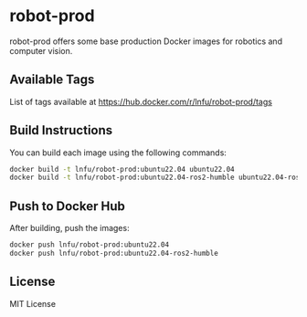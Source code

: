 # robot-prod

robot-prod offers some base production Docker images for robotics and computer vision.

## Available Tags

List of tags available at https://hub.docker.com/r/lnfu/robot-prod/tags

## Build Instructions

You can build each image using the following commands:

```bash
docker build -t lnfu/robot-prod:ubuntu22.04 ubuntu22.04
docker build -t lnfu/robot-prod:ubuntu22.04-ros2-humble ubuntu22.04-ros2-humble
```

## Push to Docker Hub

After building, push the images:

```bash
docker push lnfu/robot-prod:ubuntu22.04
docker push lnfu/robot-prod:ubuntu22.04-ros2-humble
```

## License

MIT License
